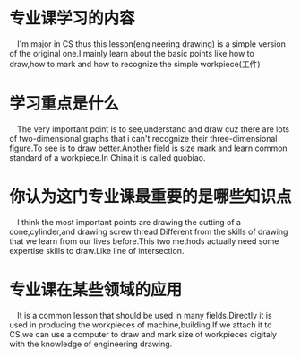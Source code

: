 # 专业课学习的内容
&emsp;I'm major in CS thus this lesson(engineering drawing) is a simple version of the original one.I mainly learn about the basic points like how to draw,how to mark and how to recognize the simple workpiece(工件)
# 学习重点是什么
&emsp;The very important point is to see,understand and draw cuz there are lots of two-dimensional graphs that i can't recognize their three-dimensional figure.To see is to draw better.Another field is size mark and learn common standard of a workpiece.In China,it is called guobiao.
# 你认为这门专业课最重要的是哪些知识点
&emsp;I think the most important points are drawing the cutting of a cone,cylinder,and drawing screw thread.Different from the skills of drawing that we learn from our lives before.This two methods actually need some expertise skills to draw.Like line of intersection.
# 专业课在某些领域的应用
&emsp;It is a common lesson that should be used in many fields.Directly it is used in producing the workpieces of machine,building.If we attach it to CS,we can use a computer to draw and mark size of workpieces digitaly with the knowledge of engineering drawing.
